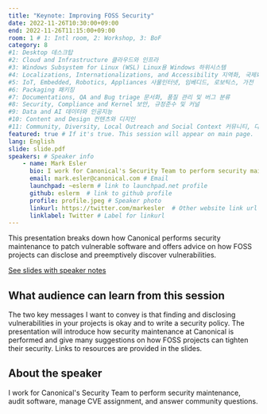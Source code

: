 ```yaml
---
title: "Keynote: Improving FOSS Security"
date: 2022-11-26T10:30:00+09:00
end: 2022-11-26T11:15:00+09:00
room: 1 # 1: Intl room, 2: Workshop, 3: BoF
category: 8
#1: Desktop 데스크탑
#2: Cloud and Infrastructure 클라우드와 인프라
#3: Windows Subsystem for Linux (WSL) Linux용 Windows 하위시스템
#4: Localizations, Internationalizations, and Accessibility 지역화, 국제화 및 접근성
#5: IoT, Embedded, Robotics, Appliances 사물인터넷, 임베디드, 로보틱스, 가전
#6: Packaging 패키징
#7: Documentations, QA and Bug triage 문서화, 품질 관리 및 버그 분류
#8: Security, Compliance and Kernel 보안, 규정준수 및 커널
#9: Data and AI 데이터와 인공지능
#10: Content and Design 컨텐츠와 디지인
#11: Community, Diversity, Local Outreach and Social Context 커뮤니티, 다양성, 지역 사회 협력과 사회적 관점
featured: true # If it's true. This session will appear on main page.
lang: English
slide: slide.pdf
speakers: # Speaker info
    - name: Mark Esler
      bio: I work for Canonical's Security Team to perform security maintenance, audit software, manage CVE assignment, and answer community questions.
      email: mark.esler@canonical.com # Email
      launchpad: ~eslerm # link to launchpad.net profile
      github: eslerm  # link to github profile
      profile: profile.jpeg # Speaker photo
      linkurl: https://twitter.com/markesler  # Other website link url
      linklabel: Twitter # Label for linkurl
---
```

This presentation breaks down how Canonical performs security maintenance to patch vulnerable software and offers advice on how FOSS projects can disclose and preemptively discover vulnerabilities.

[See slides with speaker notes](https://docs.google.com/presentation/d/1WkdlbJ2JZgYiKUU_Hn6u1mjhmMiobXnBgrw9yJN3DTc/edit#slide=id.g4f424d3cdc_0_578)

## What audience can learn from this session
The two key messages I want to convey is that finding and disclosing vulnerabilities in your projects is okay and to write a security policy. The presentation will introduce how security maintenance at Canonical is performed and give many suggestions on how FOSS projects can tighten their security. Links to resources are provided in the slides.

## About the speaker
I work for Canonical's Security Team to perform security maintenance, audit software, manage CVE assignment, and answer community questions.
